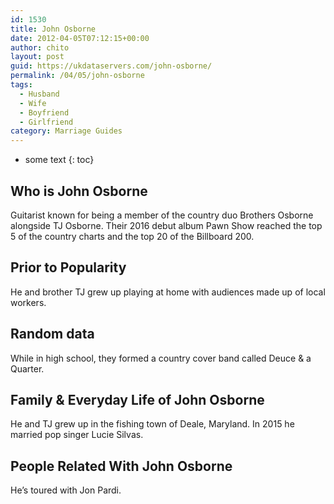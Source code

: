 ```yaml
---
id: 1530
title: John Osborne
date: 2012-04-05T07:12:15+00:00
author: chito
layout: post
guid: https://ukdataservers.com/john-osborne/
permalink: /04/05/john-osborne
tags:
  - Husband
  - Wife
  - Boyfriend
  - Girlfriend
category: Marriage Guides
---
```


* some text
{: toc}
          
          
## Who is  John Osborne
                  
                  
                  
Guitarist known for being a member of the country duo Brothers Osborne alongside TJ Osborne. Their 2016 debut album Pawn Show reached the top 5 of the country charts and the top 20 of the Billboard 200.
                  
                
                
                
## Prior to Popularity 
                  
                  
                  
He and brother TJ grew up playing at home with audiences made up of local workers.
                  
                
                
                
## Random data 
                  
                  
                  
While in high school, they formed a country cover band called Deuce & a Quarter.
                  
                
                
                
## Family & Everyday Life of John Osborne
                  
                  
                  
He and TJ grew up in the fishing town of Deale, Maryland. In 2015 he married pop singer Lucie Silvas.
                  
                
                
                
## People Related With  John Osborne
                  
                  
                  
He&#8217;s toured with Jon Pardi.
                  
                
              
            
          
          
          
    
    
  
